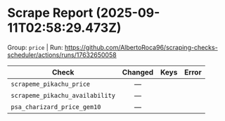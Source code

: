 # Scrape Report (2025-09-11T02:58:29.473Z)

Group: `price`  |  Run: https://github.com/AlbertoRoca96/scraping-checks-scheduler/actions/runs/17632650058

| Check | Changed | Keys | Error |
|---|:---:|:--|:--|
| `scrapeme_pikachu_price` | — |  |  |
| `scrapeme_pikachu_availability` | — |  |  |
| `psa_charizard_price_gem10` | — |  |  |
